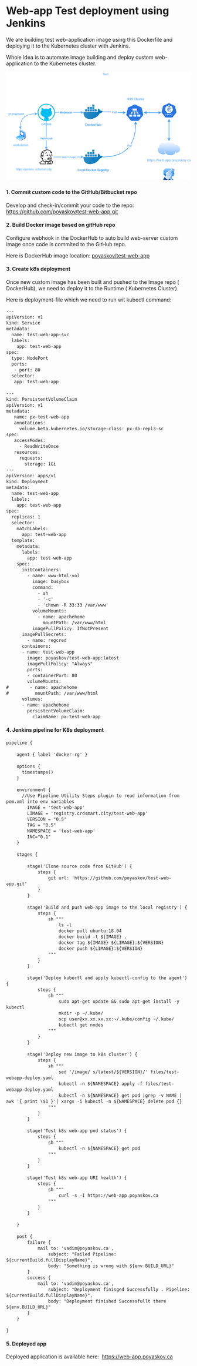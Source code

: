 # Web-app Test deployment using Jenkins

We are building test web-application image using this Dockerfile and deploying it to the Kubernetes cluster with Jenkins.

Whole idea is to automate image building and deploy custom web-application to the Kubernetes cluster.

![Test web-app](images/test-web-app.png)


#### 1. Commit custom code to the GitHub/Bitbucket repo

Develop and check-in/commit your code to the repo: https://github.com/poyaskov/test-web-app.git


#### 2. Build Docker image based on gitHub repo

Configure webhook in the DockerHub to auto build web-server custom image once code is commited to the GitHub repo.

Here is DockerHub image location: [poyaskov/test-web-app](https://hub.docker.com/repository/docker/poyaskov/test-web-app)


#### 3. Create k8s deployment


Once new custom image has been built and pushed to the Image repo ( DockerHub), we need to deploy it to the Runtime ( Kubernetes Cluster).

Here is deployment-file which we need to run wit kubectl command: 

```
---
apiVersion: v1
kind: Service
metadata:
  name: test-web-app-svc
  labels:
    app: test-web-app
spec:
  type: NodePort
  ports:
   - port: 80
  selector:
   app: test-web-app

---
kind: PersistentVolumeClaim
apiVersion: v1
metadata:
   name: px-test-web-app
   annotations:
     volume.beta.kubernetes.io/storage-class: px-db-repl3-sc
spec:
   accessModes:
     - ReadWriteOnce
   resources:
     requests:
       storage: 1Gi
---
apiVersion: apps/v1
kind: Deployment
metadata:
  name: test-web-app
  labels:
    app: test-web-app
spec:
  replicas: 1
  selector:
    matchLabels:
      app: test-web-app
  template:
    metadata:
      labels:
        app: test-web-app
    spec:
      initContainers:
        - name: www-html-vol
          image: busybox
          command:
            - sh
            - '-c'
            - 'chown -R 33:33 /var/www'
          volumeMounts:
            - name: apachehome
              mountPath: /var/www/html
          imagePullPolicy: IfNotPresent
      imagePullSecrets:
        - name: regcred
      containers:
      - name: test-web-app
        image: poyaskov/test-web-app:latest
        imagePullPolicy: "Always"
        ports:
        - containerPort: 80
        volumeMounts: 
#        - name: apachehome
#          mountPath: /var/www/html
      volumes:
      - name: apachehome
        persistentVolumeClaim:
          claimName: px-test-web-app
```


#### 4. Jenkins pipeline for K8s deployment

```
pipeline {

    agent { label 'docker-rg' }

    options {
      timestamps()
    }

    environment {
      //Use Pipeline Utility Steps plugin to read information from pom.xml into env variables
        IMAGE = 'test-web-app'
        LIMAGE = 'registry.crdsmart.city/test-web-app'
        VERSION = "0.5"
        TAG = "0.5"
        NAMESPACE = 'test-web-app'
        INC="0.1"
    }
    
    stages { 
        
        stage('Clone source code from GitHub') {
            steps {
                git url: 'https://github.com/poyaskov/test-web-app.git'
            }
        }
 
        stage('Build and push web-app image to the local registry') {
            steps {
                sh """
                    ls -l
                    docker pull ubuntu:18.04
                    docker build -t ${IMAGE} .
                    docker tag ${IMAGE} ${LIMAGE}:${VERSION}
                    docker push ${LIMAGE}:${VERSION}
                """
            }
        }

        stage('Deploy kubectl and apply kubectl-config to the agent') {
            steps {
                sh """
                    sudo apt-get update && sudo apt-get install -y kubectl
                    mkdir -p ~/.kube/
                    scp user@xx.xx.xx.xx:~/.kube/config ~/.kube/
                    kubectl get nodes
                """
            }
        }

        stage('Deploy new image to k8s cluster') {
            steps {
                sh """
                    sed '/image/ s/latest/${VERSION}/' files/test-webapp-deploy.yaml
                    kubectl -n ${NAMESPACE} apply -f files/test-webapp-deploy.yaml
                    kubectl -n ${NAMESPACE} get pod |grep -v NAME | awk '{ print \$1 }'| xargs -i kubectl -n ${NAMESPACE} delete pod {}
                """
            }
        }

        stage('Test k8s web-app pod status') {
            steps {
                sh """
                    kubectl -n ${NAMESPACE} get pod 
                """
            }
        }

        stage('Test k8s web-app URI health') {
            steps {
                sh """
                    curl -s -I https://web-app.poyaskov.ca 
                """
            }
        }

    }

    post {
        failure {
            mail to: 'vadim@poyaskov.ca',
                subject: "Failed Pipeline: ${currentBuild.fullDisplayName}",
                body: "Something is wrong with ${env.BUILD_URL}"
        }
        success {
            mail to: 'vadim@poyaskov.ca',
                subject: "Deployment finisged Successfully . Pipeline: ${currentBuild.fullDisplayName}",
                body: "Deployment finished Successfullt there ${env.BUILD_URL}"
        }
    }    

}

```

#### 5. Deployed app

Deployed application is available here:  https://web-app.poyaskov.ca
